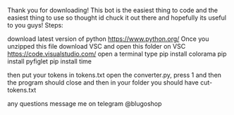 Thank you for downloading! This bot is the easiest thing to code and the easiest thing to use so thought id chuck it out there and hopefully its useful to you guys! 
Steps: 

download latest version of python https://www.python.org/
Once you unzipped this file download VSC and open this folder on VSC https://code.visualstudio.com/
open a terminal type
pip install colorama
pip install pyfiglet 
pip install time

then put your tokens in tokens.txt 
open the converter.py, press 1 and then the program should close and then in your folder you should have cut-tokens.txt 

any questions message me on telegram @blugoshop
